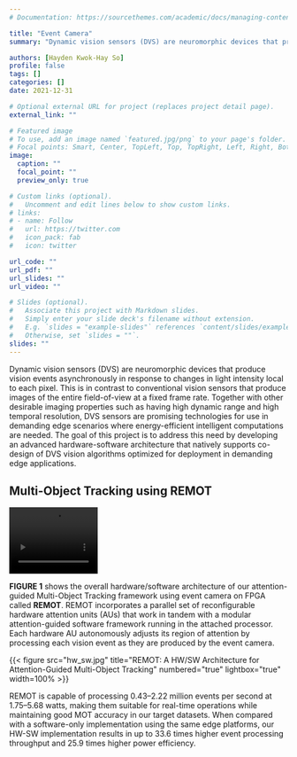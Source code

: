 ```yaml
---
# Documentation: https://sourcethemes.com/academic/docs/managing-content/

title: "Event Camera"
summary: "Dynamic vision sensors (DVS) are neuromorphic devices that produce vision events asynchronously in response to changes in light intensity local to each pixel. This is in contrast to conventional vision sensors that produce images of the entire field-of-view at a fixed frame rate. The goal of this project is to address this need by developing an advanced hardware-software architecture that natively supports co-design of DVS vision algorithms optimized for deployment in demanding edge applications."

authors: [Hayden Kwok-Hay So]
profile: false
tags: []
categories: []
date: 2021-12-31

# Optional external URL for project (replaces project detail page).
external_link: ""

# Featured image
# To use, add an image named `featured.jpg/png` to your page's folder.
# Focal points: Smart, Center, TopLeft, Top, TopRight, Left, Right, BottomLeft, Bottom, BottomRight.
image:
  caption: ""
  focal_point: ""
  preview_only: true

# Custom links (optional).
#   Uncomment and edit lines below to show custom links.
# links:
# - name: Follow
#   url: https://twitter.com
#   icon_pack: fab
#   icon: twitter

url_code: ""
url_pdf: ""
url_slides: ""
url_video: ""

# Slides (optional).
#   Associate this project with Markdown slides.
#   Simply enter your slide deck's filename without extension.
#   E.g. `slides = "example-slides"` references `content/slides/example-slides.md`.
#   Otherwise, set `slides = ""`.
slides: ""
---
```


Dynamic vision sensors (DVS) are neuromorphic devices that produce vision events asynchronously in response to changes in light intensity local to each pixel. This is in contrast to conventional vision sensors that produce images of the entire field-of-view at a fixed frame rate. Together with other desirable imaging properties such as having high dynamic range and high temporal resolution, DVS sensors are promising technologies for use in demanding edge scenarios where energy-efficient intelligent computations are needed. The goal of this project is to address this need by developing an advanced hardware-software architecture that natively supports co-design of DVS vision algorithms optimized for deployment in demanding edge applications.

<html>
<body>
<h2>Multi-Object Tracking using REMOT</h2>
<video width="160" height="120" loop autoplay muted>
  <source src="shapesoutput.mp4" type="video/mp4">
</video>
</body>
</html>

**FIGURE 1** shows the overall hardware/software architecture of our attention-guided Multi-Object Tracking framework using event camera on FPGA called **REMOT**. REMOT incorporates a parallel set of reconfigurable hardware attention units (AUs) that work in tandem with a modular attention-guided software framework running in the attached processor. Each hardware AU autonomously adjusts its region of attention by processing each vision event as they are produced by the event camera.

{{< figure src="hw_sw.jpg" title="REMOT: A HW/SW Architecture for Attention-Guided Multi-Object Tracking" numbered="true" lightbox="true" width=100% >}}

REMOT is capable of processing 0.43–2.22 million events per second at 1.75–5.68 watts, making them suitable for real-time operations while maintaining good MOT accuracy in our target datasets. When compared with a software-only implementation using the same edge platforms, our HW-SW implementation results in up to 33.6 times higher event processing throughput and 25.9 times higher power efficiency.


